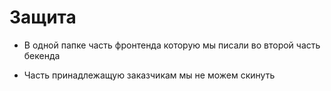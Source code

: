 # Защита
- В одной папке часть фронтенда которую мы писали во второй часть бекенда

- Часть принадлежащую заказчикам мы не можем скинуть 
